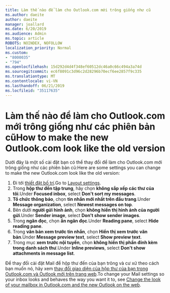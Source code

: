 ```yaml
---
title: Làm thế nào để làm cho Outlook.com mới trông giống như cũ
ms.author: daeite
author: daeite
manager: joallard
ms.date: 6/20/2019
ms.audience: Admin
ms.topic: article
ROBOTS: NOINDEX, NOFOLLOW
localization_priority: Normal
ms.custom:
- "8000035"
- "794"
ms.openlocfilehash: 15d292d4d4f348ef60512dc46a0c66c494a3a74d
ms.sourcegitcommit: ec6f8091c3d96c2d28296b70ecf6ee2857f9c335
ms.translationtype: MT
ms.contentlocale: vi-VN
ms.lasthandoff: 06/21/2019
ms.locfileid: "35117635"
---
```

# <a name="how-to-make-the-new-outlookcom-look-like-the-old-version"></a><span data-ttu-id="ce8e2-102">Làm thế nào để làm cho Outlook.com mới trông giống như các phiên bản cũ</span><span class="sxs-lookup"><span data-stu-id="ce8e2-102">How to make the new Outlook.com look like the old version</span></span>

<span data-ttu-id="ce8e2-103">Dưới đây là một số cài đặt bạn có thể thay đổi để làm cho Outlook.com mới trông giống như các phiên bản cũ:</span><span class="sxs-lookup"><span data-stu-id="ce8e2-103">Here are some settings you can change to make the new Outlook.com look like the old version:</span></span>

1. <span data-ttu-id="ce8e2-104">Đi tới [thiết đặt bố trí](https://outlook.live.com/mail/options/mail/layout).</span><span class="sxs-lookup"><span data-stu-id="ce8e2-104">Go to [Layout settings](https://outlook.live.com/mail/options/mail/layout).</span></span>
1. <span data-ttu-id="ce8e2-105">Trong **hộp thư đến tập trung**, hãy chọn **không sắp xếp các thư của tôi**.</span><span class="sxs-lookup"><span data-stu-id="ce8e2-105">Under **Focused inbox**, select **Don't sort my messages**.</span></span>
1. <span data-ttu-id="ce8e2-106">**Tổ chức thông báo**, chọn **tin nhắn mới nhất trên đầu trang**.</span><span class="sxs-lookup"><span data-stu-id="ce8e2-106">Under **Message organization**, select **Newest messages on top**.</span></span>
1. <span data-ttu-id="ce8e2-107">Bên dưới **người gửi hình ảnh**, chọn **không hiển thị hình ảnh của người gửi**.</span><span class="sxs-lookup"><span data-stu-id="ce8e2-107">Under **Sender image**, select **Don't show sender images**.</span></span>
1. <span data-ttu-id="ce8e2-108">Trong **ngăn đọc**, chọn **ẩn ngăn đọc**.</span><span class="sxs-lookup"><span data-stu-id="ce8e2-108">Under **Reading pane**, select **Hide reading pane**.</span></span>
1. <span data-ttu-id="ce8e2-109">Trong **văn bản xem trước tin nhắn**, chọn **Hiển thị xem trước văn bản**.</span><span class="sxs-lookup"><span data-stu-id="ce8e2-109">Under **Message preview text**, select **Show preview text**.</span></span>
1. <span data-ttu-id="ce8e2-110">Trong mục **xem trước nội tuyến**, chọn **không hiển thị phần đính kèm trong danh sách thư**.</span><span class="sxs-lookup"><span data-stu-id="ce8e2-110">Under **Inline previews**, select **Don't show attachments in message list**.</span></span>

<span data-ttu-id="ce8e2-111">Để thay đổi cài đặt Mail để hộp thư đến của bạn trông và cư xử theo cách bạn muốn nó, hãy xem [thay đổi giao diện của hộp thư của bạn trong Outlook.com và Outlook mới trên trang web](https://support.office.com/article/b41c2ecb-f23c-42b3-b7f8-659646d5e58c?wt.mc_id=Office_Outlook_com_Alchemy).</span><span class="sxs-lookup"><span data-stu-id="ce8e2-111">To change your Mail settings so your inbox looks and behaves the way you want it to, see [Change the look of your mailbox in Outlook.com and the new Outlook on the web](https://support.office.com/article/b41c2ecb-f23c-42b3-b7f8-659646d5e58c?wt.mc_id=Office_Outlook_com_Alchemy).</span></span>